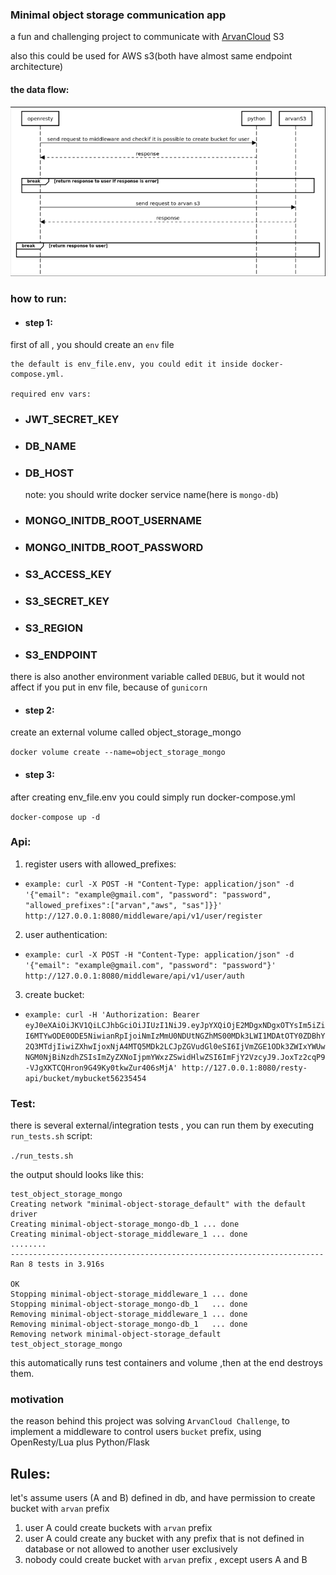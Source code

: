 ### Minimal object storage communication app

a fun and challenging project to communicate with [ArvanCloud](https://arvancloud.com) S3

also this could be used for AWS s3(both have almost same endpoint architecture)

#### the data flow:

![Screenshot of Data Flow](data_flow.png)

### how to run:
- #### step 1:
first of all , you should create an `env` file

```
the default is env_file.env, you could edit it inside docker-compose.yml.

required env vars:
```

- ### JWT_SECRET_KEY
- ### DB_NAME
- ### DB_HOST
  note: you should write docker service name(here is `mongo-db`)
  
- ### MONGO_INITDB_ROOT_USERNAME
- ### MONGO_INITDB_ROOT_PASSWORD
- ### S3_ACCESS_KEY
- ### S3_SECRET_KEY
- ### S3_REGION
- ### S3_ENDPOINT

there is also another environment variable called `DEBUG`, but it would not affect if you put in env file, because of `gunicorn`
- #### step 2:
create an external volume called object_storage_mongo

`docker volume create --name=object_storage_mongo`
- #### step 3:
after creating env_file.env you could simply run docker-compose.yml

`docker-compose up -d`


### Api:
1. register users with allowed_prefixes:

 - `example: curl -X POST -H "Content-Type: application/json" -d '{"email": "example@gmail.com", "password": "password", "allowed_prefixes":["arvan","aws", "sas"]}}' http://127.0.0.1:8080/middleware/api/v1/user/register`

2. user authentication:

 - `example: curl -X POST -H "Content-Type: application/json" -d '{"email": "example@gmail.com", "password": "password"}' http://127.0.0.1:8080/middleware/api/v1/user/auth`

3. create bucket:

 - `example: curl -H 'Authorization: Bearer eyJ0eXAiOiJKV1QiLCJhbGciOiJIUzI1NiJ9.eyJpYXQiOjE2MDgxNDgxOTYsIm5iZiI6MTYwODE0ODE5NiwianRpIjoiNmIzMmU0NDUtNGZhMS00MDk3LWI1MDAtOTY0ZDBhY2Q3MTdjIiwiZXhwIjoxNjA4MTQ5MDk2LCJpZGVudGl0eSI6IjVmZGE1ODk3ZWIxYWUwNGM0NjBiNzdhZSIsImZyZXNoIjpmYWxzZSwidHlwZSI6ImFjY2VzcyJ9.JoxTz2cqP9-VJgXKTCQHron9G49Ky0tkwZur406sMjA' http://127.0.0.1:8080/resty-api/bucket/mybucket56235454`

### Test:

there is several external/integration tests , you can run them by executing `run_tests.sh` script:

`./run_tests.sh`

the output should looks like this:

```
test_object_storage_mongo
Creating network "minimal-object-storage_default" with the default driver
Creating minimal-object-storage_mongo-db_1 ... done
Creating minimal-object-storage_middleware_1 ... done
........
----------------------------------------------------------------------
Ran 8 tests in 3.916s

OK
Stopping minimal-object-storage_middleware_1 ... done
Stopping minimal-object-storage_mongo-db_1   ... done
Removing minimal-object-storage_middleware_1 ... done
Removing minimal-object-storage_mongo-db_1   ... done
Removing network minimal-object-storage_default
test_object_storage_mongo

```

this automatically runs test containers and volume ,then at the end destroys them.

### motivation

the reason behind this project was solving `ArvanCloud Challenge`, to implement a middleware to control users `bucket` prefix, using OpenResty/Lua plus Python/Flask

## Rules:
let's assume users (A and B) defined in db, and have permission to create bucket with `arvan` prefix 
1. user A could create buckets with `arvan` prefix
2. user A could create any bucket with any prefix that is not defined in database or not allowed to another user exclusively
3. nobody could create bucket with `arvan` prefix , except users A and B


